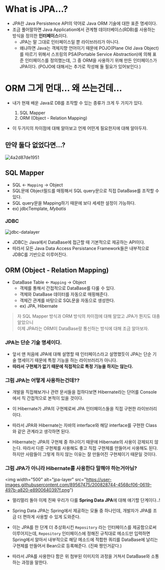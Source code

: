 # What is JPA...?

-   JPA란 Java Persistence API의 약어로 Java ORM 기술에 대한 표준 명세이다.
-   조금 풀어말하면 Java Application에서 관계형 데이터베이스(RDB)를 사용하는 방식을 정의한 **인터페이스**이다.
    -   JPA는 말 그대로 인터페이스일 뿐 라이브러리가 아니다.
    -   왜냐하면 Java는 객체지향 언어이기 때문에 POJO(Plane Old Java Object)를 따르기 위해서 스프링의 PSA(Portable Service Abstraction)에 의해 표준 인터페이스를 정의했는데, 그 중 ORM을 사용하기 위해 만든 인터페이스가 JPA이다. (POJO에 대해서는 추가로 작성해 둘 필요가 있어보인다.)

# ORM 그게 먼대... 왜 쓰는건데...

-   내가 현재 배운 Java로 DB를 조작할 수 있는 종류가 크게 두 가지가 있다.

    1. SQL Mapper
    2. ORM (Object - Relation Mapping)

-   이 두가지의 차이점에 대해 알아보고 언제 어떤게 필요한지에 대해 알아두자.

## 만약 둘다 없었다면...?

![4a2d87de1951](https://user-images.githubusercontent.com/89567475/200341516-7c375e3f-b83b-47d1-9646-c81e5da3fa2e.jpg)

## SQL Mapper

-   SQL <- `Mapping` -> Object
-   SQL문에 Object필드를 매핑해서 SQL query문으로 직접 DataBase를 조작할 수 있다.
-   SQL query문을 Mapping하기 때문에 보다 세세한 설정이 가능하다.
-   ex) jdbcTemplate, _Mybatis_

### JDBC

![jdbc-datalayer](https://user-images.githubusercontent.com/89567475/200344922-8f264b79-b72a-45ce-bfd0-0c6f1240382b.png)

-   JDBC는 Java에서 DataBase에 접근할 때 기본적으로 제공하는 API이다.
-   따라서 모든 Java Data Access Persistance Framework들은 내부적으로 JDBC를 기반으로 이루어진다.

## ORM (Object - Relation Mapping)

-   DataBase Table <- `Mapping` -> Object
    -   객체를 통해서 간접적으로 DataBase를 다룰 수 있다.
    -   객체와 DataBase 데이터를 자동으로 매핑해준다.
    -   객체간 관계를 바탕으로 SQL문을 자동으로 생성한다.
    -   ex) JPA, Hibernate

> 자 SQL Mapper 방식과 ORM 방식의 차이점에 대해 알았고 JPA가 뭔지도 대충 알았으니  
> 이제 JPA라는 ORM이 DataBase랑 통신하는 방식에 대해 조금 알아보자.

### JPA는 단순 기술 명세이다.

-   앞서 맨 처음에 JPA에 대해 설명할 때 인터페이스라고 설명했듯이 JPA는 단순 기술 명세이기 때문에 특정 기능을 하는 라이브러리가 아니다.
-   **따라서 구현체가 없기 때문에 직접적으로 특정 기능을 하지는 않는다.**

### 그럼 JPA는 어떻게 사용하는건데??

-   개발을 직접해보거나 관련 문서들을 접하다보면 Hibernate라는 단어를 Console에서 직 간접적으로 본적이 있을 것이다.

-   이 Hibernate가 JPA의 구현체로써 JPA 인터페이스들을 직접 구현한 라이브러리이다.

-   따라서 JPA와 Hibernate는 자바의 interface와 해당 interface를 구현한 Class와 같은 관계라고 생각하면 된다.

-   Hibernate는 JPA의 구현체 중 하나이기 때문에 Hibernate의 사용이 강제되지 않는다. 따라서 다른 구현체를 사용해도 좋고 직접 구현체를 만들어서 사용해도 된다. 하지만 사람들이 그렇게 하지 않는 이유는 잘 만들어진 구현체이기 때문일 것이다.

### 그럼 JPA가 아니라 Hibernate를 사용한다 말해야 하는거아님?

<img width="500" alt="jpa-layer" src="https://user-images.githubusercontent.com/89567475/200828744-4568cf06-0619-497b-a820-e8900640397f.png")

-   멀리멀리 돌아 이제 진짜 우리가 다룰 **Spring Data JPA**에 대해 얘기할 단계이다..!

-   Spring Data JPA는 Spring에서 제공하는 모듈 중 하나인데, 개발자가 JPA를 조금 더 편하게 사용할 수 있게 도와준다.
-   이는 JPA를 한 단계 더 추상화시킨 `Repository` 라는 인터페이스를 제공함으로써 이루어지는데,
    `Repository` 인터페이스에 정해진 규칙대로 메소드만 입력하면 Spring에서 알아서 내부적으로 해당 메소드에 적합한 쿼리를
    DataBase에 날리는 구현체를 만들어서 Bean으로 등록해준다. (진짜 짱인거같다.)
-   따라서 JPA를 사용한다 함은 위 첨부된 이미지의 과정을 거쳐서 DataBase와 소통하는 과정을 말한다.
